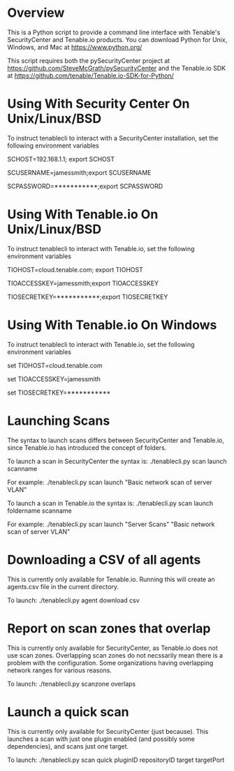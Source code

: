 # Overview
This is a Python script to provide a command line interface with Tenable's SecurityCenter and Tenable.io products.  You can download Python for Unix, Windows, and Mac at https://www.python.org/


This script requires both the pySecurityCenter project at https://github.com/SteveMcGrath/pySecurityCenter and the Tenable.io SDK at https://github.com/tenable/Tenable.io-SDK-for-Python/

# Using With Security Center On Unix/Linux/BSD
To instruct tenablecli to interact with a SecurityCenter installation, set the following environment variables

SCHOST=192.168.1.1; export SCHOST

SCUSERNAME=jamessmith;export SCUSERNAME

SCPASSWORD=***********;export SCPASSWORD

# Using With Tenable.io On Unix/Linux/BSD
To instruct tenablecli to interact with Tenable.io, set the following environment variables

TIOHOST=cloud.tenable.com; export TIOHOST

TIOACCESSKEY=jamessmith;export TIOACCESSKEY

TIOSECRETKEY=***********;export TIOSECRETKEY

# Using With Tenable.io On Windows
To instruct tenablecli to interact with Tenable.io, set the following environment variables

set TIOHOST=cloud.tenable.com

set TIOACCESSKEY=jamessmith

set TIOSECRETKEY=***********

# Launching Scans
The syntax to launch scans differs between SecurityCenter and Tenable.io, since Tenable.io has introduced the concept of folders.


To launch a scan in SecurityCenter the syntax is: ./tenablecli.py scan launch scanname

For example: ./tenablecli.py scan launch "Basic network scan of server VLAN"


To launch a scan in Tenable.io the syntax is: ./tenablecli.py scan launch foldername scanname

For example: ./tenablecli.py scan launch "Server Scans" "Basic network scan of server VLAN"

# Downloading a CSV of all agents
This is currently only available for Tenable.io.  Running this will create an agents.csv file in the current directory.

To launch: ./tenablecli.py agent download csv


# Report on scan zones that overlap
This is currently only available for SecurityCenter, as Tenable.io does not use scan zones.  Overlapping scan zones do not necssarily mean there is a problem with the configuration.  Some organizations having overlapping network ranges for various reasons.

To launch: ./tenablecli.py scanzone overlaps

# Launch a quick scan
This is currently only available for SecurityCenter (just because).  This launches a scan with just one plugin enabled (and possibly some dependencies), and scans just one target.

To launch: ./tenablecli.py scan quick pluginID repositoryID target targetPort
